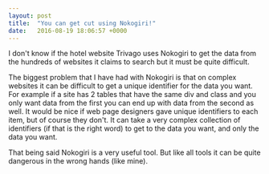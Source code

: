 ```yaml
---
layout: post
title:  "You can get cut using Nokogiri!"
date:   2016-08-19 18:06:57 +0000
---
```



I don't know if the hotel website Trivago uses Nokogiri to get the data from the hundreds of websites it claims to search but it must be quite difficult. 

The biggest problem that I have had with Nokogiri is that on complex websites it can be difficult to get a unique identifier for the data you want. For example if a site has 2 tables that have the same div and class and you only want data from the first you can end up with data from the second as well. It would be nice if web page designers gave unique identifiers to each item, but of course they don't. It can take a very complex collection of identifiers (if that is the right word) to get to the data you want, and only the data you want.

That being said Nokogiri is a very useful tool. But like all tools it can be quite dangerous in the wrong hands (like mine).

